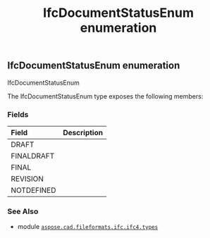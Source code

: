 ﻿---
title: IfcDocumentStatusEnum enumeration
second_title: Aspose.CAD for Python via .NET API References
description: 
type: docs
weight: 2520
url: /python-net/aspose.cad.fileformats.ifc.ifc4.types/ifcdocumentstatusenum/
is_root: false
---

## IfcDocumentStatusEnum enumeration

IfcDocumentStatusEnum



The IfcDocumentStatusEnum type exposes the following members:

### Fields
| Field | Description |
| :- | :- |
| DRAFT |  |
| FINALDRAFT |  |
| FINAL |  |
| REVISION |  |
| NOTDEFINED |  |



### See Also
* module [`aspose.cad.fileformats.ifc.ifc4.types`](..)
